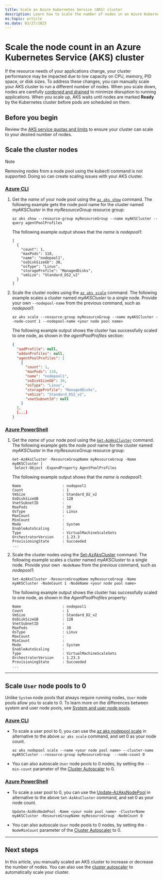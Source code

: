 ```yaml
---
title: Scale an Azure Kubernetes Service (AKS) cluster
description: Learn how to scale the number of nodes in an Azure Kubernetes Service (AKS) cluster.
ms.topic: article
ms.date: 03/27/2023
---
```


# Scale the node count in an Azure Kubernetes Service (AKS) cluster

If the resource needs of your applications change, your cluster performance may be impacted due to low capacity on CPU, memory, PID space, or disk sizes. To address these changes, you can manually scale your AKS cluster to run a different number of nodes. When you scale down, nodes are carefully [cordoned and drained][kubernetes-drain] to minimize disruption to running applications. When you scale up, AKS waits until nodes are marked **Ready** by the Kubernetes cluster before pods are scheduled on them.

## Before you begin

Review the [AKS service quotas and limits][service-quotas] to ensure your cluster can scale to your desired number of nodes.

## Scale the cluster nodes

> [!NOTE]
> Removing nodes from a node pool using the kubectl command is not supported. Doing so can create scaling issues with your AKS cluster.

### [Azure CLI](#tab/azure-cli)

1. Get the *name* of your node pool using the [`az aks show`][az-aks-show] command. The following example gets the node pool name for the cluster named *myAKSCluster* in the *myResourceGroup* resource group:

    ```azurecli-interactive
    az aks show --resource-group myResourceGroup --name myAKSCluster --query agentPoolProfiles
    ```

    The following example output shows that the *name* is *nodepool1*:

    ```output
    [
      {
        "count": 1,
        "maxPods": 110,
        "name": "nodepool1",
        "osDiskSizeGb": 30,
        "osType": "Linux",
        "storageProfile": "ManagedDisks",
        "vmSize": "Standard_DS2_v2"
      }
    ]
    ```

2. Scale the cluster nodes using the [`az aks scale`][az-aks-scale] command. The following example scales a cluster named *myAKSCluster* to a single node. Provide your own `--nodepool-name` from the previous command, such as *nodepool1*:

    ```azurecli-interactive
    az aks scale --resource-group myResourceGroup --name myAKSCluster --node-count 1 --nodepool-name <your node pool name>
    ```

    The following example output shows the cluster has successfully scaled to one node, as shown in the *agentPoolProfiles* section:

    ```json
    {
      "aadProfile": null,
      "addonProfiles": null,
      "agentPoolProfiles": [
        {
          "count": 1,
          "maxPods": 110,
          "name": "nodepool1",
          "osDiskSizeGb": 30,
          "osType": "Linux",
          "storageProfile": "ManagedDisks",
          "vmSize": "Standard_DS2_v2",
          "vnetSubnetId": null
        }
      ],
      [...]
    }
    ```

### [Azure PowerShell](#tab/azure-powershell)

1. Get the *name* of your node pool using the [`Get-AzAksCluster`][get-azakscluster] command. The following example gets the node pool name for the cluster named *myAKSCluster* in the *myResourceGroup* resource group:

    ```azurepowershell-interactive
    Get-AzAksCluster -ResourceGroupName myResourceGroup -Name myAKSCluster |
     Select-Object -ExpandProperty AgentPoolProfiles
    ```

    The following example output shows that the *name* is *nodepool1*:

    ```output
    Name                   : nodepool1
    Count                  : 1
    VmSize                 : Standard_D2_v2
    OsDiskSizeGB           : 128
    VnetSubnetID           :
    MaxPods                : 30
    OsType                 : Linux
    MaxCount               :
    MinCount               :
    Mode                   : System
    EnableAutoScaling      :
    Type                   : VirtualMachineScaleSets
    OrchestratorVersion    : 1.23.3
    ProvisioningState      : Succeeded
    ...
    ```

2. Scale the cluster nodes using the [Set-AzAksCluster][set-azakscluster] command. The following example scales a cluster named *myAKSCluster* to a single node. Provide your own `-NodeName` from the previous command, such as *nodepool1*:

    ```azurepowershell-interactive
    Set-AzAksCluster -ResourceGroupName myResourceGroup -Name myAKSCluster -NodeCount 1 -NodeName <your node pool name>
    ```

    The following example output shows the cluster has successfully scaled to one node, as shown in the *AgentPoolProfiles* property:

    ```output
    Name                   : nodepool1
    Count                  : 1
    VmSize                 : Standard_D2_v2
    OsDiskSizeGB           : 128
    VnetSubnetID           :
    MaxPods                : 30
    OsType                 : Linux
    MaxCount               :
    MinCount               :
    Mode                   : System
    EnableAutoScaling      :
    Type                   : VirtualMachineScaleSets
    OrchestratorVersion    : 1.23.3
    ProvisioningState      : Succeeded
    ...
    ```

---

## Scale `User` node pools to 0

Unlike `System` node pools that always require running nodes, `User` node pools allow you to scale to 0. To learn more on the differences between system and user node pools, see [System and user node pools](use-system-pools.md).

### [Azure CLI](#tab/azure-cli)

* To scale a user pool to 0, you can use the [az aks nodepool scale][az-aks-nodepool-scale] in alternative to the above `az aks scale` command, and set 0 as your node count.

    ```azurecli-interactive
    az aks nodepool scale --name <your node pool name> --cluster-name myAKSCluster --resource-group myResourceGroup  --node-count 0 
    ```

* You can also autoscale `User` node pools to 0 nodes, by setting the `--min-count` parameter of the [Cluster Autoscaler](cluster-autoscaler.md) to 0.

### [Azure PowerShell](#tab/azure-powershell)

* To scale a user pool to 0, you can use the [Update-AzAksNodePool][update-azaksnodepool] in alternative to the above `Set-AzAksCluster` command, and set 0 as your node count.

    ```azurepowershell-interactive
    Update-AzAksNodePool -Name <your node pool name> -ClusterName myAKSCluster -ResourceGroupName myResourceGroup -NodeCount 0
    ```

* You can also autoscale `User` node pools to 0 nodes, by setting the `-NodeMinCount` parameter of the [Cluster Autoscaler](cluster-autoscaler.md) to 0.

---

## Next steps

In this article, you manually scaled an AKS cluster to increase or decrease the number of nodes. You can also use the [cluster autoscaler][cluster-autoscaler] to automatically scale your cluster.

<!-- LINKS - external -->
[kubernetes-drain]: https://kubernetes.io/docs/tasks/administer-cluster/safely-drain-node/

<!-- LINKS - internal -->
[az-aks-show]: /cli/azure/aks#az_aks_show
[get-azakscluster]: /powershell/module/az.aks/get-azakscluster
[az-aks-scale]: /cli/azure/aks#az_aks_scale
[set-azakscluster]: /powershell/module/az.aks/set-azakscluster
[cluster-autoscaler]: cluster-autoscaler.md
[az-aks-nodepool-scale]: /cli/azure/aks/nodepool#az_aks_nodepool_scale
[update-azaksnodepool]: /powershell/module/az.aks/update-azaksnodepool
[service-quotas]: ./quotas-skus-regions.md#service-quotas-and-limits

